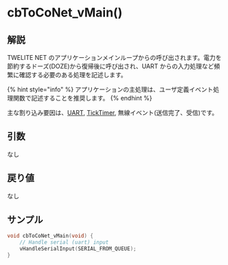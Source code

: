 # cbToCoNet_vMain()

## 解説

TWELITE NET のアプリケーションメインループからの呼び出されます。電力を節約するドーズ(DOZE)から復帰後に呼び出され、UART からの入力処理など頻繁に確認する必要のある処理を記述します。

{% hint style="info" %}
アプリケーションの主処理は、ユーザ定義イベント処理関数で記述することを推奨します。
{% endhint %}

主な割り込み要因は、[UART](../../hw-api-ref/perifuraru/uart/), [TickTimer](../../hw-api-ref/perifuraru/ticktimer.md), 無線イベント(送信完了、受信)です。

## 引数

なし

## 戻り値

なし

## サンプル

```c
void cbToCoNet_vMain(void) {
	// Handle serial (uart) input
	vHandleSerialInput(SERIAL_FROM_QUEUE);
}
```

